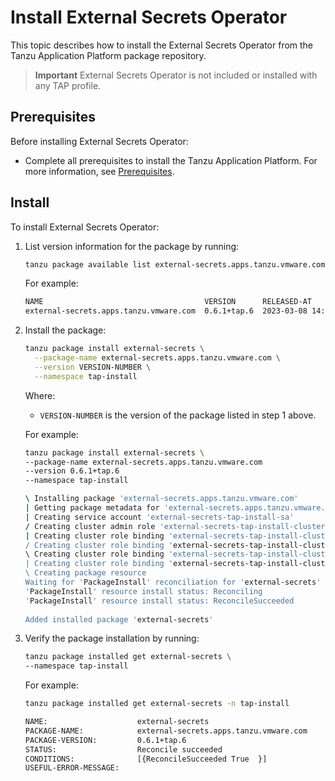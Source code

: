 # Install External Secrets Operator

This topic describes how to install the External Secrets Operator 
from the Tanzu Application Platform package repository.

> **Important** External Secrets Operator is not included or installed with any TAP profile.

## <a id='eso-prereqs'></a> Prerequisites

Before installing External Secrets Operator:

- Complete all prerequisites to install the Tanzu Application Platform.
For more information, see [Prerequisites](../prerequisites.md).

## <a id='eso-install'></a> Install

To install External Secrets Operator:

1. List version information for the package by running:

   ```sh
   tanzu package available list external-secrets.apps.tanzu.vmware.com -n tap-install
   ```

   For example:

   ```sh
   NAME                                    VERSION      RELEASED-AT                    
   external-secrets.apps.tanzu.vmware.com  0.6.1+tap.6  2023-03-08 14:00:00 -0500 EST 
   ```

2. Install the package:

   ```sh
   tanzu package install external-secrets \
     --package-name external-secrets.apps.tanzu.vmware.com \
     --version VERSION-NUMBER \
     --namespace tap-install
   ```

   Where:

     - `VERSION-NUMBER` is the version of the package listed in step 1 above.

   For example:

   ```sh
   tanzu package install external-secrets \
   --package-name external-secrets.apps.tanzu.vmware.com 
   --version 0.6.1+tap.6 
   --namespace tap-install
   
   \ Installing package 'external-secrets.apps.tanzu.vmware.com'
   | Getting package metadata for 'external-secrets.apps.tanzu.vmware.com'
   | Creating service account 'external-secrets-tap-install-sa'
   / Creating cluster admin role 'external-secrets-tap-install-cluster-role'
   | Creating cluster role binding 'external-secrets-tap-install-cluster-rolebindin
   / Creating cluster role binding 'external-secrets-tap-install-cluster-rolebindin
   \ Creating cluster role binding 'external-secrets-tap-install-cluster-rolebindin
   | Creating cluster role binding 'external-secrets-tap-install-cluster-rolebinding'
   \ Creating package resource
   Waiting for 'PackageInstall' reconciliation for 'external-secrets'
   'PackageInstall' resource install status: Reconciling
   'PackageInstall' resource install status: ReconcileSucceeded
  
   Added installed package 'external-secrets'
   ```

3. Verify the package installation by running:

   ```sh
   tanzu package installed get external-secrets \
   --namespace tap-install
   ```
   
   For example:
   
   ```sh
   tanzu package installed get external-secrets -n tap-install

   NAME:                    external-secrets
   PACKAGE-NAME:            external-secrets.apps.tanzu.vmware.com
   PACKAGE-VERSION:         0.6.1+tap.6
   STATUS:                  Reconcile succeeded
   CONDITIONS:              [{ReconcileSucceeded True  }]
   USEFUL-ERROR-MESSAGE:
   ```
